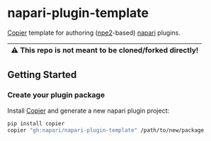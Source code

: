 # napari-plugin-template

[Copier] template for authoring ([npe2]-based) [napari] plugins.

| :warning: This repo is not meant to be cloned/forked directly! |
| ---|


## Getting Started

### Create your plugin package

Install [Copier] and generate a new napari plugin project:

```bash
pip install copier
copier "gh:napari/napari-plugin-template" /path/to/new/package
```

[Copier]: https://copier.rtfd.io/
[npe2]: https://github.com/napari/npe2
[napari]: https://github.com/napari/napari